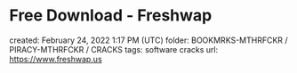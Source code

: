 # Free Download - Freshwap

created: February 24, 2022 1:17 PM (UTC)
folder: BOOKMRKS-MTHRFCKR / PIRACY-MTHRFCKR / CRACKS
tags: software cracks
url: https://www.freshwap.us